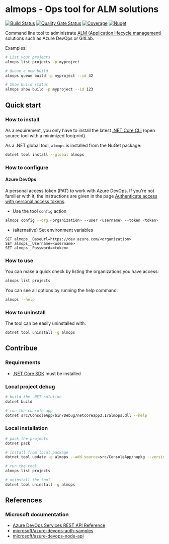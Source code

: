 ﻿# almops - Ops tool for ALM solutions

[![Build Status](https://dev.azure.com/devprofr/open-source/_apis/build/status/almops-ci?branchName=master)](https://dev.azure.com/devprofr/open-source/_build/latest?definitionId=24&branchName=master)
[![Quality Gate Status](https://sonarcloud.io/api/project_badges/measure?project=devpro.almops&metric=alert_status)](https://sonarcloud.io/dashboard?id=devpro.almops)
[![Coverage](https://sonarcloud.io/api/project_badges/measure?project=devpro.almops&metric=coverage)](https://sonarcloud.io/dashboard?id=devpro.almops)
[![Nuget](https://img.shields.io/nuget/v/almops.svg)](https://www.nuget.org/packages/almops)

Command line tool to administrate [ALM (Application lifecycle management)](https://en.wikipedia.org/wiki/Application_lifecycle_management) solutions such as Azure DevOps or GitLab.

Examples:

```bash
# List your projects
almops list projects -p myproject

# Queue a new build
almops queue build -p myproject --id 42

# Show build status
almops show build -p myproject --id 123
```

## Quick start

### How to install

As a requirement, you only have to install the latest [.NET Core CLI](https://docs.microsoft.com/en-us/dotnet/core/tools/?tabs=netcore2x) (open source tool with a minimized footprint).

As a .NET global tool, `almops` is installed from the NuGet package:

```bash
dotnet tool install --global almops
```

### How to configure

#### Azure DevOps

A personal access token (PAT) to work with Azure DevOps. If you're not familier with it, the instructions are given in the page [Authenticate access with personal access tokens](https://docs.microsoft.com/en-us/azure/devops/organizations/accounts/use-personal-access-tokens-to-authenticate?view=azure-devops&tabs=preview-page).

* Use the tool `config` action

```bash
almops config --org <organization> --user <username> --token <token>
```

* (alternative) Set environment variables

```dos
SET almops__BaseUrl=https://dev.azure.com/<organization>
SET almops__Username=<username>
SET almops__Password=<token>
```

### How to use

You can make a quick check by listing the organizations you have access:

```bash
almops list projects
```

You can see all options by running the help command:

```bash
almops --help
```

### How to uninstall

The tool can be easily uninstalled with:

```bash
dotnet tool uninstall -g almops
```

## Contribue

### Requirements

* [.NET Core SDK](https://dotnet.microsoft.com/download) must be installed

### Local project debug

```bash
# build the .NET solution
dotnet build

# run the console app
dotnet src/ConsoleApp/bin/Debug/netcoreapp3.1/almops.dll --help
```

### Local installation

```bash
# pack the projects
dotnet pack

# install from local package
dotnet tool update -g almops --add-source=src/ConsoleApp/nupkg --version 1.1.0-alpha-000000

# run the tool
almops list projects

# uninstall the tool
dotnet tool uninstall -g almops
```

## References

### Microsoft documentation

* [Azure DevOps Services REST API Reference](https://docs.microsoft.com/en-us/rest/api/azure/devops/)
* [microsoft/azure-devops-auth-samples](https://github.com/microsoft/azure-devops-auth-samples)
* [microsoft/azure-devops-node-api](https://github.com/microsoft/azure-devops-node-api)
